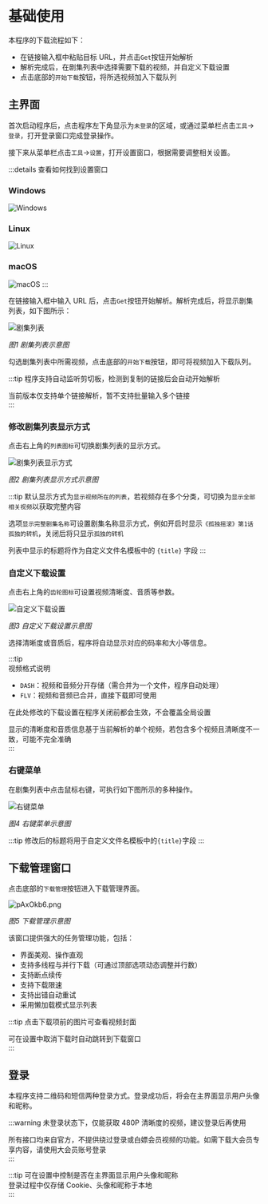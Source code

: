 # 基础使用
本程序的下载流程如下：
* 在链接输入框中粘贴目标 URL，并点击`Get`按钮开始解析
* 解析完成后，在剧集列表中选择需要下载的视频，并自定义下载设置
* 点击底部的`开始下载`按钮，将所选视频加入下载队列

## 主界面
首次启动程序后，点击程序左下角显示为`未登录`的区域，或通过菜单栏点击`工具`->`登录`，打开登录窗口完成登录操作。

接下来从菜单栏点击`工具`->`设置`，打开设置窗口，根据需要调整相关设置。

:::details 查看如何找到设置窗口
### Windows
<img src="https://s21.ax1x.com/2025/06/19/pVVG6pj.png" alt="Windows">

### Linux
<img src="https://s21.ax1x.com/2025/06/19/pVVGXB6.png" alt="Linux">

### macOS
<img src="https://s21.ax1x.com/2025/06/19/pVVGgcn.png" alt="macOS">
:::

在链接输入框中输入 URL 后，点击`Get`按钮开始解析。解析完成后，将显示剧集列表，如下图所示：

<img src="https://s21.ax1x.com/2025/03/21/pE0pBKP.png" alt="剧集列表">

*图1 剧集列表示意图*

勾选剧集列表中所需视频，点击底部的`开始下载`按钮，即可将视频加入下载队列。

:::tip
程序支持自动监听剪切板，检测到复制的链接后会自动开始解析   

当前版本仅支持单个链接解析，暂不支持批量输入多个链接  
:::

### 修改剧集列表显示方式
点击右上角的`列表图标`可切换剧集列表的显示方式。  

<img src="https://s21.ax1x.com/2024/12/30/pAxXRk8.png" alt="剧集列表显示方式">

*图2 剧集列表显示方式示意图*

:::tip
默认显示方式为`显示视频所在的列表`，若视频存在多个分类，可切换为`显示全部相关视频`以获取完整内容  

选项`显示完整剧集名称`可设置剧集名称显示方式，例如开启时显示`《孤独摇滚》第1话 孤独的转机`，关闭后将只显示`孤独的转机`  

列表中显示的标题将作为自定义文件名模板中的 `{title}` 字段
:::

### 自定义下载设置
点击右上角的`齿轮图标`可设置视频清晰度、音质等参数。

<img src="https://s21.ax1x.com/2025/06/11/pVk1Z4I.png" alt="自定义下载设置">

*图3 自定义下载设置示意图*

选择清晰度或音质后，程序将自动显示对应的码率和大小等信息。

:::tip  
视频格式说明
* `DASH`：视频和音频分开存储（需合并为一个文件，程序自动处理）
* `FLV`：视频和音频已合并，直接下载即可使用  

在此处修改的下载设置在程序关闭前都会生效，不会覆盖全局设置  

显示的清晰度和音质信息基于当前解析的单个视频，若包含多个视频且清晰度不一致，可能不完全准确  
:::

### 右键菜单
在剧集列表中点击鼠标右键，可执行如下图所示的多种操作。

<img src="https://s21.ax1x.com/2025/02/23/pElc1de.png" alt="右键菜单">

*图4 右键菜单示意图*

:::tip
修改后的标题将用于自定义文件名模板中的`{title}`字段
:::

## 下载管理窗口
点击底部的`下载管理`按钮进入下载管理界面。

<img src="https://s21.ax1x.com/2025/03/21/pE09udS.png" alt="pAxOkb6.png">

*图5 下载管理示意图*

该窗口提供强大的任务管理功能，包括：
* 界面美观、操作直观
* 支持多线程与并行下载（可通过顶部选项动态调整并行数）
* 支持断点续传
* 支持下载限速
* 支持出错自动重试
* 采用懒加载模式显示列表

:::tip
点击下载项前的图片可查看视频封面  

可在设置中取消下载时自动跳转到下载窗口  
:::

## 登录
本程序支持二维码和短信两种登录方式。登录成功后，将会在主界面显示用户头像和昵称。  

:::warning
未登录状态下，仅能获取 480P 清晰度的视频，建议登录后再使用   

所有接口均来自官方，不提供绕过登录或白嫖会员视频的功能。如需下载大会员专享内容，请使用大会员账号登录  
:::

:::tip
可在设置中控制是否在主界面显示用户头像和昵称    
登录过程中仅存储 Cookie、头像和昵称于本地  
:::